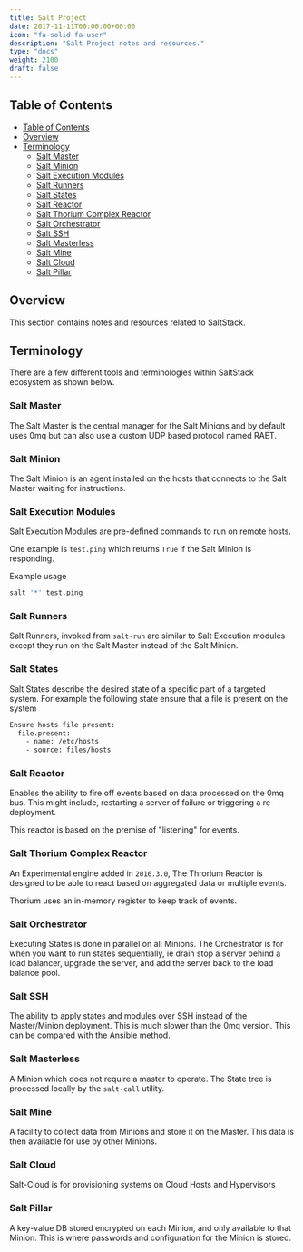 ```yaml
---
title: Salt Project
date: 2017-11-11T00:00:00+00:00
icon: "fa-solid fa-user"
description: "Salt Project notes and resources."
type: "docs"
weight: 2100
draft: false
---
```


## Table of Contents

<!-- TOC -->

- [Table of Contents](#table-of-contents)
- [Overview](#overview)
- [Terminology](#terminology)
  - [Salt Master](#salt-master)
  - [Salt Minion](#salt-minion)
  - [Salt Execution Modules](#salt-execution-modules)
  - [Salt Runners](#salt-runners)
  - [Salt States](#salt-states)
  - [Salt Reactor](#salt-reactor)
  - [Salt Thorium Complex Reactor](#salt-thorium-complex-reactor)
  - [Salt Orchestrator](#salt-orchestrator)
  - [Salt SSH](#salt-ssh)
  - [Salt Masterless](#salt-masterless)
  - [Salt Mine](#salt-mine)
  - [Salt Cloud](#salt-cloud)
  - [Salt Pillar](#salt-pillar)

<!-- /TOC -->

## Overview

This section contains notes and resources related to SaltStack.

## Terminology

There are a few different tools and terminologies within SaltStack ecosystem as shown below.

### Salt Master

The Salt Master is the central manager for the Salt Minions and by default uses 0mq but can also use a custom UDP based protocol named RAET.

### Salt Minion

The Salt Minion is an agent installed on the hosts that connects to the Salt Master waiting for instructions.

### Salt Execution Modules

Salt Execution Modules are pre-defined commands to run on remote hosts.

One example is `test.ping` which returns `True` if the Salt Minion is responding.

Example usage

```bash
salt '*' test.ping
```

### Salt Runners

Salt Runners, invoked from `salt-run` are similar to Salt Execution modules except they run on the Salt Master instead of the Salt Minion.

### Salt States

Salt States describe the desired state of a specific part of a targeted system. For example the following state ensure that a file is present on the system

```bash
Ensure hosts file present:
  file.present:
    - name: /etc/hosts
    - source: files/hosts
```

### Salt Reactor

Enables the ability to fire off events based on data processed on the 0mq bus. This might include, restarting a server of failure or triggering a re-deployment.

This reactor is based on the premise of "listening" for events.

### Salt Thorium Complex Reactor

An Experimental engine added in `2016.3.0`, The Throrium Reactor is designed to be able to react based on aggregated data or multiple events.

Thorium uses an in-memory register to keep track of events.

### Salt Orchestrator

Executing States is done in parallel on all Minions. The Orchestrator is for when you want to run states sequentially, ie drain stop a server behind a load balancer, upgrade the server, and add the server back to the load balance pool.

### Salt SSH

The ability to apply states and modules over SSH instead of the Master/Minion deployment. This is much slower than the 0mq version. This can be compared with the Ansible method.

### Salt Masterless

A Minion which does not require a master to operate. The State tree is processed locally by the `salt-call` utility.

### Salt Mine

A facility to collect data from Minions and store it on the Master. This data is then available for use by other Minions.

### Salt Cloud

Salt-Cloud is for provisioning systems on Cloud Hosts and Hypervisors

### Salt Pillar

A key-value DB stored encrypted on each Minion, and only available to that Minion. This is where passwords and configuration for the Minion is stored.
